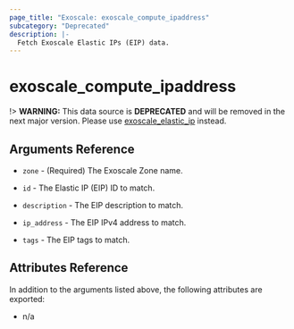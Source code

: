 ```yaml
---
page_title: "Exoscale: exoscale_compute_ipaddress"
subcategory: "Deprecated"
description: |-
  Fetch Exoscale Elastic IPs (EIP) data.
---
```


# exoscale\_compute\_ipaddress

!> **WARNING:** This data source is **DEPRECATED** and will be removed in the next major version. Please use [exoscale_elastic_ip](./elastic_ip.md) instead.


## Arguments Reference

* `zone` - (Required) The Exoscale Zone name.

* `id` - The Elastic IP (EIP) ID to match.
* `description` - The EIP description to match.
* `ip_address` - The EIP IPv4 address to match.
* `tags` - The EIP tags to match.


## Attributes Reference

In addition to the arguments listed above, the following attributes are exported:

* n/a
